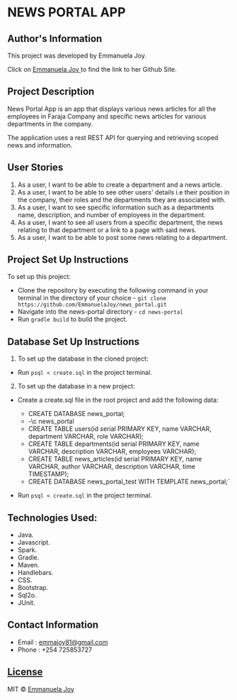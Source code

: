 # NEWS PORTAL APP

## Author's Information

<p>This project was developed by Emmanuela Joy.</p>

Click on [Emmanuela Joy ](https://github.com/EmmanuelaJoy) to find the link to her Github Site.

## Project Description

<p>News Portal App is an app that displays various news articles for all the employees in Faraja Company and specific news articles for various departments in the company.</p>

<p>The application uses a rest REST API for querying and retrieving scoped news and information.</p>

## User Stories

1. As a user, I want to be able to create a department and a news article.
2. As a user, I want to be able to see other users' details i.e their position in the company, their roles and the departments they are associated with.
3. As a user, I want to see specific information such as a departments name, description, and number of employees in the department.
4. As a user, I want to see all users from a specific department, the news relating to that department or a link to a page with said news.
5. As a user, I want to be able to post some news relating to a department.

## Project Set Up Instructions

To set up this project:
- Clone the repository by executing the following command in your terminal in the directory of your choice - `git clone https://github.com/EmmanuelaJoy/news_portal.git`
- Navigate into the news-portal directory - `cd news-portal`
- Run `gradle build` to build the project.

## Database Set Up Instructions

1. To set up the database in the cloned project:
- Run `psql < create.sql` in the project terminal.

2. To set up the database in a new project:
- Create a create.sql file in the root project and add the following data:
    - CREATE DATABASE news_portal;
  - -\c news_portal
  - CREATE TABLE users(id serial PRIMARY KEY, name VARCHAR, department VARCHAR, role VARCHAR);
  - CREATE TABLE departments(id serial PRIMARY KEY, name VARCHAR, description VARCHAR, employees VARCHAR);
  - CREATE TABLE news_articles(id serial PRIMARY KEY, name VARCHAR, author VARCHAR, description VARCHAR, time TIMESTAMP);
  - CREATE DATABASE news_portal_test WITH TEMPLATE news_portal;`

- Run `psql < create.sql` in the project terminal.

## Technologies Used:

- Java.
- Javascript.
- Spark.
- Gradle.
- Maven.
- Handlebars.
- CSS.
- Bootstrap.
- Sql2o.
- JUnit.

## Contact Information

- Email : emmajoy81@gmail.com
- Phone : +254 725853727

## [License](https://github.com/EmmanuelaJoy/githubSearch/blob/main/LICENSE)

MIT © [Emmanuela Joy ](https://github.com/EmmanuelaJoy)
